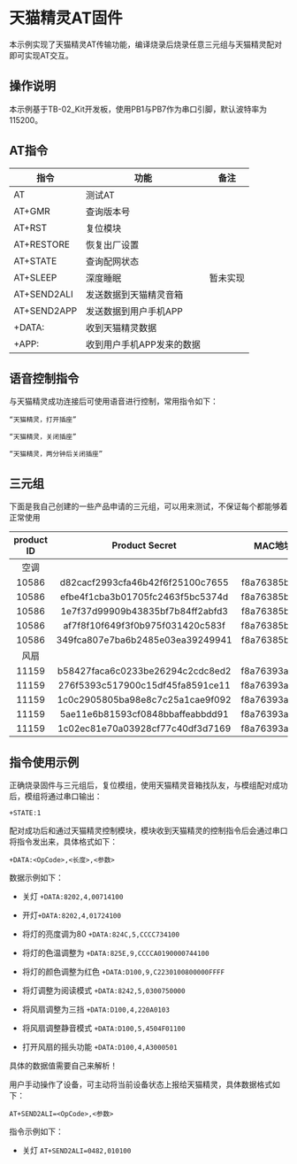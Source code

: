 # 天猫精灵AT固件

本示例实现了天猫精灵AT传输功能，编译烧录后烧录任意三元组与天猫精灵配对即可实现AT交互。

## 操作说明

本示例基于TB-02_Kit开发板，使用PB1与PB7作为串口引脚，默认波特率为115200。

## AT指令

|   指令   |       功能      |      备注     |
|----------|-----------------|--------------|
|AT        |测试AT
|AT+GMR    |查询版本号
|AT+RST    |复位模块
|AT+RESTORE|恢复出厂设置
|AT+STATE  |查询配网状态
|AT+SLEEP  |深度睡眠         |暂未实现|
|AT+SEND2ALI|发送数据到天猫精灵音箱  |
|AT+SEND2APP|发送数据到用户手机APP   |
|+DATA:    |收到天猫精灵数据
|+APP:     |收到用户手机APP发来的数据

## 语音控制指令
与天猫精灵成功连接后可使用语音进行控制，常用指令如下：

    “天猫精灵，打开插座”

    “天猫精灵，关闭插座”

    “天猫精灵，两分钟后关闭插座”

## 三元组

下面是我自己创建的一些产品申请的三元组，可以用来测试，不保证每个都能够着正常使用

|product ID|Product Secret|MAC地址|
|:----------:|:------------:|:-----:|
|空调|
|10586|d82cacf2993cfa46b42f6f25100c7655|f8a76385b9ea
|10586|efbe4f1cba3b01705fc2463f5bc5374d|f8a76385b9eb
|10586|1e7f37d99909b43835bf7b84ff2abfd3|f8a76385b9ec
|10586|af7f8f10f649f3f0b975f031420c583f|f8a76385b9ed
|10586|349fca807e7ba6b2485e03ea39249941|f8a76385b9ee
|风扇|
|11159|b58427faca6c0233be26294c2cdc8ed2|f8a76393a433
|11159|276f5393c517900c15df45fa8591ce11|f8a76393a434
|11159|1c0c2905805ba98e8c7c25a1cae9f092|f8a76393a435
|11159|5ae11e6b81593cf0848bbaffeabbdd91|f8a76393a436
|11159|1c02ec81e70a03928cf77c40df3d7169|f8a76393a437

## 指令使用示例

正确烧录固件与三元组后，复位模组，使用天猫精灵音箱找队友，与模组配对成功后，模组将通过串口输出：

    +STATE:1

配对成功后和通过天猫精灵控制模块，模块收到天猫精灵的控制指令后会通过串口将指令发出来，具体格式如下：

    +DATA:<OpCode>,<长度>,<参数>

数据示例如下：

- 关灯 ```+DATA:8202,4,00714100```

- 开灯```+DATA:8202,4,01724100```

- 将灯的亮度调为80 ```+DATA:824C,5,CCCC734100```

- 将灯的色温调整为 ```+DATA:825E,9,CCCCA0190000744100```

- 将灯的颜色调整为红色 ```+DATA:D100,9,C2230100800000FFFF```

- 将灯调整为阅读模式 ```+DATA:8242,5,0300750000```

- 将风扇调整为三挡 ```+DATA:D100,4,220A0103```

- 将风扇调整静音模式 ```+DATA:D100,5,4504F01100```

- 打开风扇的摇头功能 ```+DATA:D100,4,A3000501```

具体的数据值需要自己来解析！

用户手动操作了设备，可主动将当前设备状态上报给天猫精灵，具体数据格式如下：

    AT+SEND2ALI=<OpCode>,<参数>

指令示例如下：

- 关灯 ```AT+SEND2ALI=0482,010100```